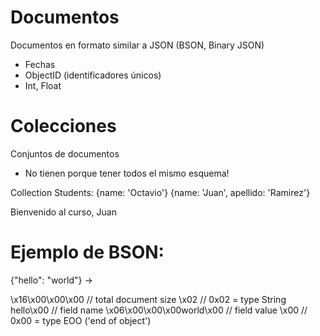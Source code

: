 # Documentos

Documentos en formato similar a JSON (BSON, Binary JSON)

-  Fechas
-  ObjectID (identificadores únicos)
-  Int, Float

# Colecciones

Conjuntos de documentos

-  No tienen porque tener todos el mismo esquema!

Collection Students:
{name: 'Octavio'}
{name: 'Juan', apellido: 'Ramirez'}

Bienvenido al curso, Juan

# Ejemplo de BSON:

{"hello": "world"} →

\x16\x00\x00\x00 // total document size
\x02 // 0x02 = type String
hello\x00 // field name
\x06\x00\x00\x00world\x00 // field value
\x00 // 0x00 = type EOO ('end of object')
